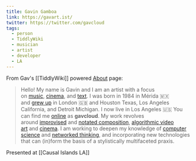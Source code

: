 ```yaml
---
title: Gavin Gamboa
link: https://gavart.ist/
twitter: https://twitter.com/gavcloud
tags:
  - person
  - TiddlyWiki
  - musician
  - artist
  - developer
  - LA
---
```

From Gav's [[TiddlyWiki]] powered [About](https://gavart.ist/#About) page:

> Hello! My name is Gavin and I am an artist with a focus on [music](https://gavart.ist/#Discography), [cinema](https://gavart.ist/#Cinema), and [text](https://gavart.ist/#Writing). I was born in 1984 in Mérida 🇲🇽 and [grew up](https://gavart.ist/#World%20Map) in London 🇬🇧 and Houston Texas, Los Angeles California, and Detroit Michigan. I now live in Los Angeles 🇺🇸
> You can find me [online](https://gavart.ist/#World%20Wide%20Web) as **gavcloud**.
> My work revolves around [improvised](https://gavart.ist/#Improvisation) and [notated composition](https://gavart.ist/#Scores), [algorithmic video art](https://gavart.ist/#Laskfar%20Vortok) and [cinema](https://gavart.ist/#Cinema). I am working to deepen my knowledge of [computer science](https://gavart.ist/#Software%20Notes) and [networked thinking](https://gavart.ist/#Digital%20Garden), and incorporating new technologies that can (in)form the basis of a stylistically multifaceted praxis.

Presented at [[Causal Islands LA]]
